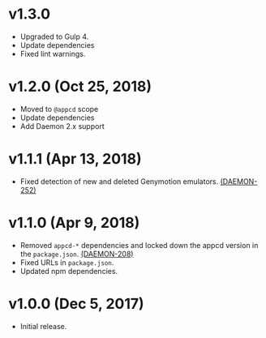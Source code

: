 # v1.3.0

 * Upgraded to Gulp 4.
 * Update dependencies
 * Fixed lint warnings.

# v1.2.0 (Oct 25, 2018)

 * Moved to `@appcd` scope
 * Update dependencies
 * Add Daemon 2.x support

# v1.1.1 (Apr 13, 2018)

 * Fixed detection of new and deleted Genymotion emulators.
   [(DAEMON-252)](https://jira.appcelerator.org/browse/DAEMON-252)

# v1.1.0 (Apr 9, 2018)

 * Removed `appcd-*` dependencies and locked down the appcd version in the `package.json`.
   [(DAEMON-208)](https://jira.appcelerator.org/browse/DAEMON-208)
 * Fixed URLs in `package.json`.
 * Updated npm dependencies.

# v1.0.0 (Dec 5, 2017)

 * Initial release.
